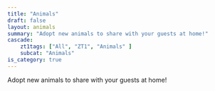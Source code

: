 ```yaml
---
title: "Animals"
draft: false
layout: animals
summary: "Adopt new animals to share with your guests at home!"
cascade:
    zt1tags: ["All", "ZT1", "Animals" ]
    subcat: "Animals"
is_category: true
---
```


Adopt new animals to share with your guests at home!